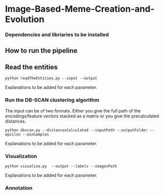 # Image-Based-Meme-Creation-and-Evolution

### Dependencies and libriaries to be installed





## How to run the pipeline


## Read the entities


```
python readTheEntities.py --input --output
```
Explanations to be added for each parameter.



### Run the DB-SCAN clustering algorithm

The input can be of two formats. Either you give the full path of the encodings/feature vectors stacked as a matrix or you give the precalculated distances.

```
python dbscan.py --distancesCalculated --inputPath --outputFolder --epsilon --minSamples
```
Explanations to be added for each parameter.



### Visualization

```
python visualize.py  --output --labels --imagesPath
```
Explanations to be added for each parameter.

### Annotation



